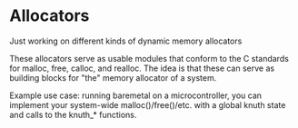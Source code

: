 # Allocators
Just working on different kinds of dynamic memory allocators

These allocators serve as usable modules that conform to the C standards for
malloc, free, calloc, and realloc. The idea is that these can serve as building
blocks for "the" memory allocator of a system.

Example use case: running baremetal on a microcontroller, you can implement
your system-wide malloc()/free()/etc. with a global knuth state and calls
to the knuth\_\* functions.

